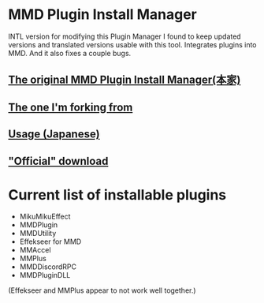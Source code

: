 
# MMD Plugin Install Manager
INTL version for modifying this Plugin Manager I found to keep updated versions and translated versions usable with this tool.
Integrates plugins into MMD. And it also fixes a couple bugs.
## [The original MMD Plugin Install Manager(本家)](https://github.com/oigami/MMDPluginInstallManager)
## [The one I'm forking from](https://github.com/PTOM76/MMDPluginInstallManager)
## [Usage (Japanese)](https://github.com/oigami/MMDUtility/wiki/how_to_install)
## ["Official" download](https://bowlroll.net/file/270424)
# Current list of installable plugins
- MikuMikuEffect
- MMDPlugin
- MMDUtility
- Effekseer for MMD
- MMAccel
- MMPlus
- MMDDiscordRPC
- MMDPluginDLL

(Effekseer and MMPlus appear to not work well together.)
